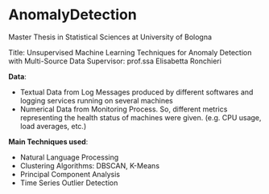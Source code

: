 # AnomalyDetection
Master Thesis in Statistical Sciences at University of Bologna

Title: Unsupervised Machine Learning Techniques for Anomaly Detection with Multi-Source Data
Supervisor: prof.ssa Elisabetta Ronchieri

**Data**: 
- Textual Data from Log Messages produced by different softwares and logging services running on several machines
- Numerical Data from Monitoring Process. So, different metrics representing the health status of machines were given. (e.g. CPU usage, load averages, etc.)



**Main Techniques used**:

- Natural Language Processing
- Clustering Algorithms: DBSCAN, K-Means
- Principal Component Analysis
- Time Series Outlier Detection
